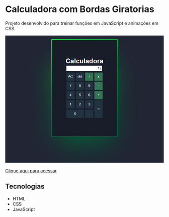 # Calculadora com Bordas Giratorias

Projeto desenvolvido para treinar funções em JavaScript e animações em CSS.

![Preview](./.github/Preview.png)

[Clique aqui para acessar](https://rafael-damasceno.github.io/Calculadora/)

## Tecnologias
- HTML
- CSS
- JavaScript
